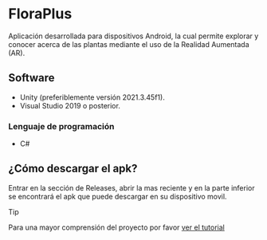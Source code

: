 # FloraPlus

Aplicación desarrollada para dispositivos Android, la cual permite explorar y conocer acerca de las plantas mediante el uso de la Realidad Aumentada (AR).

## Software

- Unity (preferiblemente versión 2021.3.45f1).
- Visual Studio 2019 o posterior.

### Lenguaje de programación

- C#

## ¿Cómo descargar el apk?
Entrar en la sección de Releases, abrir la mas reciente y en la parte inferior se encontrará el apk que puede descargar en su dispositivo movil.

> [!TIP]
> Para una mayor comprensión del proyecto por favor [ver el tutorial](https://www.youtube.com/watch?v=TI599JorZ5M&list=PLSc07dYXbtBmf2iF6GeWV_lvHaqLMJWdp)
